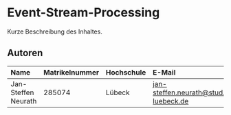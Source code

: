 # Event-Stream-Processing
Kurze Beschreibung des Inhaltes.

## Autoren

| Name          | Matrikelnummer | Hochschule | E-Mail                     |
|:--------------|:---------------|:-----------|:---------------------------|
|Jan-Steffen Neurath | 285074      | Lübeck   | jan-steffen.neurath@stud.fh-luebeck.de |
